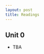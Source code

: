 ```yaml
---
layout: post
title: Readings
---
```


## Unit 0
<!-- - Ruben Pater[The Politics of Design](http://www.untold-stories.net/?p=The-Politics-of-Design), 2016  -->
- TBA